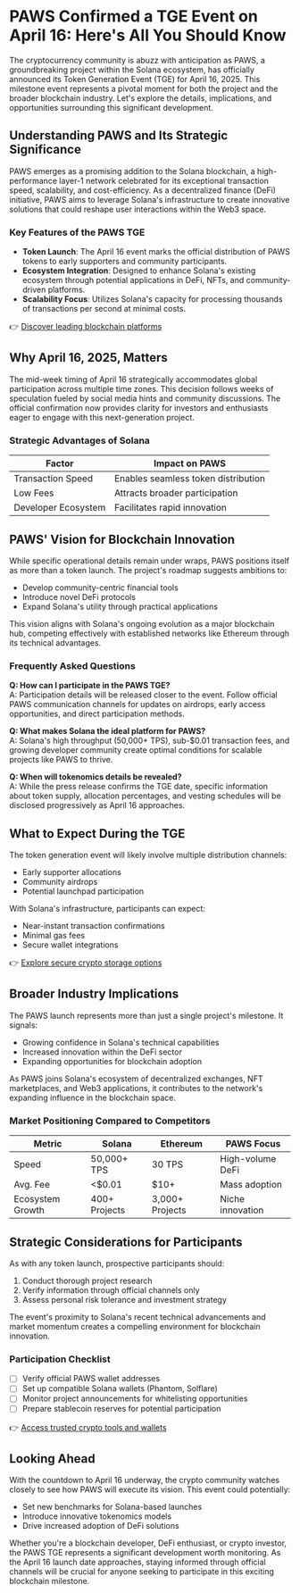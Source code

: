 # PAWS Confirmed a TGE Event on April 16: Here's All You Should Know

The cryptocurrency community is abuzz with anticipation as PAWS, a groundbreaking project within the Solana ecosystem, has officially announced its Token Generation Event (TGE) for April 16, 2025. This milestone event represents a pivotal moment for both the project and the broader blockchain industry. Let's explore the details, implications, and opportunities surrounding this significant development.

## Understanding PAWS and Its Strategic Significance

PAWS emerges as a promising addition to the Solana blockchain, a high-performance layer-1 network celebrated for its exceptional transaction speed, scalability, and cost-efficiency. As a decentralized finance (DeFi) initiative, PAWS aims to leverage Solana's infrastructure to create innovative solutions that could reshape user interactions within the Web3 space.

### Key Features of the PAWS TGE
- **Token Launch**: The April 16 event marks the official distribution of PAWS tokens to early supporters and community participants.
- **Ecosystem Integration**: Designed to enhance Solana's existing ecosystem through potential applications in DeFi, NFTs, and community-driven platforms.
- **Scalability Focus**: Utilizes Solana's capacity for processing thousands of transactions per second at minimal costs.

👉 [Discover leading blockchain platforms](https://bit.ly/okx-bonus)

## Why April 16, 2025, Matters

The mid-week timing of April 16 strategically accommodates global participation across multiple time zones. This decision follows weeks of speculation fueled by social media hints and community discussions. The official confirmation now provides clarity for investors and enthusiasts eager to engage with this next-generation project.

### Strategic Advantages of Solana
| Factor | Impact on PAWS |
|--------|----------------|
| Transaction Speed | Enables seamless token distribution |
| Low Fees | Attracts broader participation |
| Developer Ecosystem | Facilitates rapid innovation |

## PAWS' Vision for Blockchain Innovation

While specific operational details remain under wraps, PAWS positions itself as more than a token launch. The project's roadmap suggests ambitions to:
- Develop community-centric financial tools
- Introduce novel DeFi protocols
- Expand Solana's utility through practical applications

This vision aligns with Solana's ongoing evolution as a major blockchain hub, competing effectively with established networks like Ethereum through its technical advantages.

### Frequently Asked Questions

**Q: How can I participate in the PAWS TGE?**  
A: Participation details will be released closer to the event. Follow official PAWS communication channels for updates on airdrops, early access opportunities, and direct participation methods.

**Q: What makes Solana the ideal platform for PAWS?**  
A: Solana's high throughput (50,000+ TPS), sub-$0.01 transaction fees, and growing developer community create optimal conditions for scalable projects like PAWS to thrive.

**Q: When will tokenomics details be revealed?**  
A: While the press release confirms the TGE date, specific information about token supply, allocation percentages, and vesting schedules will be disclosed progressively as April 16 approaches.

## What to Expect During the TGE

The token generation event will likely involve multiple distribution channels:
- Early supporter allocations
- Community airdrops
- Potential launchpad participation

With Solana's infrastructure, participants can expect:
- Near-instant transaction confirmations
- Minimal gas fees
- Secure wallet integrations

👉 [Explore secure crypto storage options](https://bit.ly/okx-bonus)

## Broader Industry Implications

The PAWS launch represents more than just a single project's milestone. It signals:
- Growing confidence in Solana's technical capabilities
- Increased innovation within the DeFi sector
- Expanding opportunities for blockchain adoption

As PAWS joins Solana's ecosystem of decentralized exchanges, NFT marketplaces, and Web3 applications, it contributes to the network's expanding influence in the blockchain space.

### Market Positioning Compared to Competitors
| Metric | Solana | Ethereum | PAWS Focus |
|--------|--------|----------|------------|
| Speed | 50,000+ TPS | 30 TPS | High-volume DeFi |
| Avg. Fee | <$0.01 | $10+ | Mass adoption |
| Ecosystem Growth | 400+ Projects | 3,000+ Projects | Niche innovation |

## Strategic Considerations for Participants

As with any token launch, prospective participants should:
1. Conduct thorough project research
2. Verify information through official channels only
3. Assess personal risk tolerance and investment strategy

The event's proximity to Solana's recent technical advancements and market momentum creates a compelling environment for blockchain innovation.

### Participation Checklist
- [ ] Verify official PAWS wallet addresses
- [ ] Set up compatible Solana wallets (Phantom, Solflare)
- [ ] Monitor project announcements for whitelisting opportunities
- [ ] Prepare stablecoin reserves for potential participation

👉 [Access trusted crypto tools and wallets](https://bit.ly/okx-bonus)

## Looking Ahead

With the countdown to April 16 underway, the crypto community watches closely to see how PAWS will execute its vision. This event could potentially:
- Set new benchmarks for Solana-based launches
- Introduce innovative tokenomics models
- Drive increased adoption of DeFi solutions

Whether you're a blockchain developer, DeFi enthusiast, or crypto investor, the PAWS TGE represents a significant development worth monitoring. As the April 16 launch date approaches, staying informed through official channels will be crucial for anyone seeking to participate in this exciting blockchain milestone.